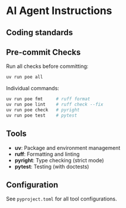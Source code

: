 # AI Agent Instructions

## Coding standards

## Pre-commit Checks

Run all checks before committing:
```bash
uv run poe all
```

Individual commands:
```bash
uv run poe fmt     # ruff format
uv run poe lint    # ruff check --fix
uv run poe check   # pyright
uv run poe test    # pytest
```

## Tools

- **uv**: Package and environment management
- **ruff**: Formatting and linting
- **pyright**: Type checking (strict mode)
- **pytest**: Testing (with doctests)

## Configuration

See `pyproject.toml` for all tool configurations.
